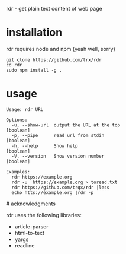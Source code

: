 rdr - get plain text content of web page

# installation

rdr requires node and npm (yeah well, sorry)

	git clone https://github.com/trx/rdr
	cd rdr
	sudo npm install -g .

# usage

	Usage: rdr URL

	Options:
	  -u, --show-url  output the URL at the top                            [boolean]
	  -p, --pipe      read url from stdin                                  [boolean]
	  -h, --help      Show help                                            [boolean]
	  -V, --version   Show version number                                  [boolean]

	Examples:
	  rdr https://example.org
	  rdr -u  https://example.org > toread.txt
	  rdr https://github.com/trqx/rdr |less
	  echo htts://example.org |rdr -p

# acknowledgments

rdr uses the following libraries:

* article-parser
* html-to-text
* yargs
* readline
